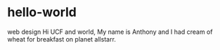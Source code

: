 # hello-world
web design
Hi UCF and world,
My name is Anthony and I had cream of wheat for breakfast on planet allstarr.
